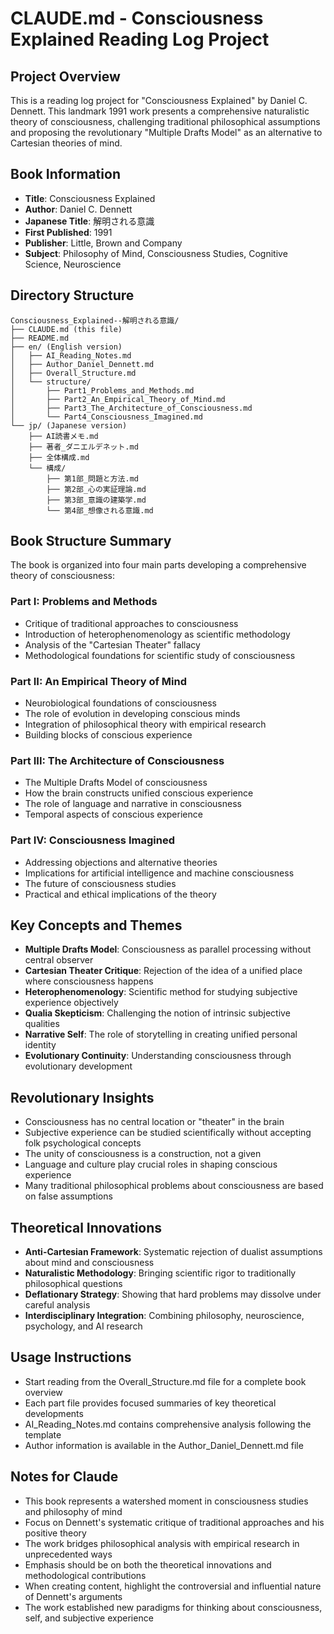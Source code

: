 # CLAUDE.md - Consciousness Explained Reading Log Project

## Project Overview
This is a reading log project for "Consciousness Explained" by Daniel C. Dennett. This landmark 1991 work presents a comprehensive naturalistic theory of consciousness, challenging traditional philosophical assumptions and proposing the revolutionary "Multiple Drafts Model" as an alternative to Cartesian theories of mind.

## Book Information
- **Title**: Consciousness Explained
- **Author**: Daniel C. Dennett
- **Japanese Title**: 解明される意識
- **First Published**: 1991
- **Publisher**: Little, Brown and Company
- **Subject**: Philosophy of Mind, Consciousness Studies, Cognitive Science, Neuroscience

## Directory Structure
```
Consciousness_Explained--解明される意識/
├── CLAUDE.md (this file)
├── README.md
├── en/ (English version)
│   ├── AI_Reading_Notes.md
│   ├── Author_Daniel_Dennett.md
│   ├── Overall_Structure.md
│   └── structure/
│       ├── Part1_Problems_and_Methods.md
│       ├── Part2_An_Empirical_Theory_of_Mind.md
│       ├── Part3_The_Architecture_of_Consciousness.md
│       └── Part4_Consciousness_Imagined.md
└── jp/ (Japanese version)
    ├── AI読書メモ.md
    ├── 著者_ダニエルデネット.md
    ├── 全体構成.md
    └── 構成/
        ├── 第1部_問題と方法.md
        ├── 第2部_心の実証理論.md
        ├── 第3部_意識の建築学.md
        └── 第4部_想像される意識.md
```

## Book Structure Summary
The book is organized into four main parts developing a comprehensive theory of consciousness:

### Part I: Problems and Methods
- Critique of traditional approaches to consciousness
- Introduction of heterophenomenology as scientific methodology
- Analysis of the "Cartesian Theater" fallacy
- Methodological foundations for scientific study of consciousness

### Part II: An Empirical Theory of Mind
- Neurobiological foundations of consciousness
- The role of evolution in developing conscious minds
- Integration of philosophical theory with empirical research
- Building blocks of conscious experience

### Part III: The Architecture of Consciousness
- The Multiple Drafts Model of consciousness
- How the brain constructs unified conscious experience
- The role of language and narrative in consciousness
- Temporal aspects of conscious experience

### Part IV: Consciousness Imagined
- Addressing objections and alternative theories
- Implications for artificial intelligence and machine consciousness
- The future of consciousness studies
- Practical and ethical implications of the theory

## Key Concepts and Themes
- **Multiple Drafts Model**: Consciousness as parallel processing without central observer
- **Cartesian Theater Critique**: Rejection of the idea of a unified place where consciousness happens
- **Heterophenomenology**: Scientific method for studying subjective experience objectively
- **Qualia Skepticism**: Challenging the notion of intrinsic subjective qualities
- **Narrative Self**: The role of storytelling in creating unified personal identity
- **Evolutionary Continuity**: Understanding consciousness through evolutionary development

## Revolutionary Insights
- Consciousness has no central location or "theater" in the brain
- Subjective experience can be studied scientifically without accepting folk psychological concepts
- The unity of consciousness is a construction, not a given
- Language and culture play crucial roles in shaping conscious experience
- Many traditional philosophical problems about consciousness are based on false assumptions

## Theoretical Innovations
- **Anti-Cartesian Framework**: Systematic rejection of dualist assumptions about mind and consciousness
- **Naturalistic Methodology**: Bringing scientific rigor to traditionally philosophical questions
- **Deflationary Strategy**: Showing that hard problems may dissolve under careful analysis
- **Interdisciplinary Integration**: Combining philosophy, neuroscience, psychology, and AI research

## Usage Instructions
- Start reading from the Overall_Structure.md file for a complete book overview
- Each part file provides focused summaries of key theoretical developments
- AI_Reading_Notes.md contains comprehensive analysis following the template
- Author information is available in the Author_Daniel_Dennett.md file

## Notes for Claude
- This book represents a watershed moment in consciousness studies and philosophy of mind
- Focus on Dennett's systematic critique of traditional approaches and his positive theory
- The work bridges philosophical analysis with empirical research in unprecedented ways
- Emphasis should be on both the theoretical innovations and methodological contributions
- When creating content, highlight the controversial and influential nature of Dennett's arguments
- The work established new paradigms for thinking about consciousness, self, and subjective experience